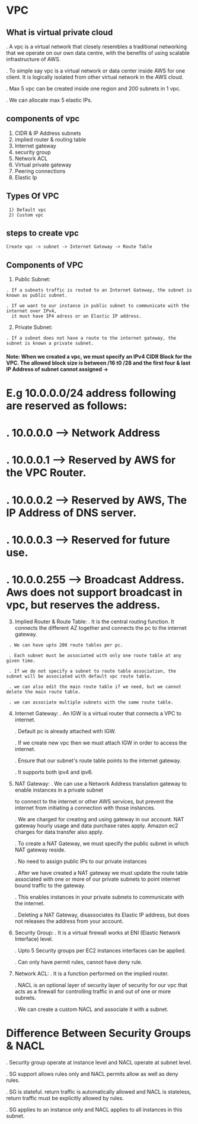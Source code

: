 # VPC
   ## What is virtual private cloud
   
   . A vpc is a virtual network that closely resembles a traditional networking that we operate on our own data centre, 
     with the benefits of using scalable infrastructure of AWS.
     
   . To simple say vpc is a virtual network or data center inside AWS for one client. It is logically isolated from other virtual network
     in the AWS cloud.
     
   . Max 5 vpc can be created inside one region and 200 subnets in 1 vpc.
   
   . We can allocate max 5 elastic IPs.
   ## components of vpc
   
   1) CIDR & IP Address subnets
   2) implied router & routing table
   3) Internet gateway
   4) security group
   5) Network ACL
   6) Virtual private gateway
   7) Peering connections
   8) Elastic Ip
      
   ## Types Of VPC
     1) Default vpc
     2) Custom vpc
  ## steps to create vpc
   ``` Create vpc -> subnet -> Internet Gateway -> Route Table ```
  ## Components of VPC
  
   1) Public Subnet:
      
    . If a subnets traffic is routed to an Internet Gateway, the subnet is known as public subnet.
    
    . If we want to our instance in public subnet to communicate with the internet over IPv4,
      it must have IP4 adress or an Elastic IP address.
   
      
   2) Private Subnet:
      
    . If a subnet does not have a route to the internet gateway, the subnet is known a private subnet.
      
  #### Note: When we created a vpc, we must specify an IPv4 CIDR Block for the VPC. The allowed block size is between /16 t0 /28 and the first four & last IP Address of subnet cannot assigned ->
  #    E.g 10.0.0.0/24 address following are reserved as follows:
  #       . 10.0.0.0 --> Network Address
  #       . 10.0.0.1 --> Reserved by AWS for the VPC Router.
  #       . 10.0.0.2 --> Reserved by AWS, The IP Address of DNS server.
  #       . 10.0.0.3 --> Reserved for future use.
  #       . 10.0.0.255 --> Broadcast Address.  Aws does not support broadcast in vpc, but reserves the address.
   3) Implied Router & Route Table: 
     . It is the central routing function. It connects the different AZ together and connects the pc to the internet gateway.
      
     . We can have upto 200 route tables per pc.
     
     . Each subnet must be associated with only one route table at any given time.
     
     . If we do not specify a subnet to route table association, the subnet will be associated with default vpc route table.
     
     . we can also edit the main route table if we need, but we cannot delete the main route table.
     
     . we can associate multiple subnets with the same route table.
      
  4) Internet Gateway:
     . An IGW is a virtual router that connects a VPC to internet.
     
     . Default pc is already attached with IGW.
     
     . If we create new vpc then we must attach IGW in order to access the internet.
     
     . Ensure that our subnet's route table points to the internet gateway.
     
     . It supports both ipv4 and ipv6.
     
  5) NAT Gateway:
     . We can use a Network Address translation gateway to enable instances in a private subnet
     
      to connect to the internet or other AWS services, but prevent the internet from initiating a connection with
      those instances.
     
     . We are charged for creating and using gateway in our account. NAT gateway hourly usage and data purchase rates apply.
       Amazon ec2 charges for data transfer also apply.
     
     . To create a NAT Gateway, we must specify the public subnet in which NAT gateway reside.
     
     . No need to assign public IPs to our private instances
     
     . After we have created a NAT gateway we must update the route table associated with one or more of our private
       subnets to point internet bound traffic to the gateway.
     
     . This enables instances in your private subnets to communicate with the internet.
     
     . Deleting a NAT Gateway, disassociates its Elastic IP address, but does not releases the address from your account.

6) Security Group:
   . It is a virtual firewall works at ENI (Elastic Network Interface) level.
   
   . Upto 5 Security groups per EC2 instances interfaces can be applied.
   
   . Can only have permit rules, cannot have deny rule.

7) Network ACL:
    . It is a function performed on the implied router.
    
    . NACL is an optional layer of security layer of security for our vpc that acts as a firewall for controlling
      traffic in and out of one or more subnets.
    
    . We can create a custom NACL and associate it with a subnet.

# Difference Between Security Groups & NACL
. Security group operate at instance level and NACL operate at subnet level.

. SG support allows rules only and NACL permits allow as well as deny rules.

. SG is stateful. return traffic is automatically allowed and NACL is stateless, return traffic must be explicitly
  allowed by rules.
  
. SG applies to an instance only and NACL applies to all instances in this subnet.












   
   













     
     
